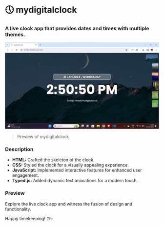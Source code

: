 # 🕔 mydigitalclock

### A live clock app that provides dates and times with multiple themes.

![mydigitalclock Preview](https://github.com/Ninja-Vikash/asset-cloud/blob/main/myDigitalClock/thumbnail.png)
> Preview of mydigitalclock

### Description
- **HTML:** Crafted the skeleton of the clock.
- **CSS:** Styled the clock for a visually appealing experience.
- **JavaScript:** Implemented interactive features for enhanced user engagement.
- **Typed.js:** Added dynamic text animations for a modern touch.

### Preview
Explore the live clock app and witness the fusion of design and functionality.

Happy timekeeping! ⏰✨
